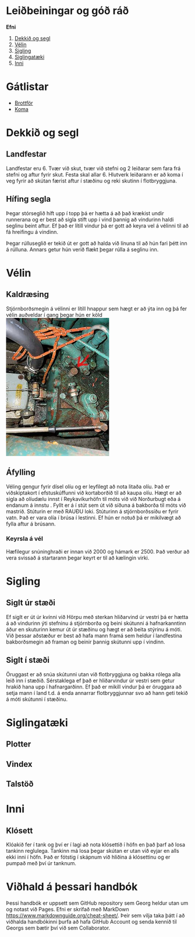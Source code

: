 # Leiðbeiningar og góð ráð

**Efni**

1. [Dekkið og segl](README.md#Dekkið-og-segl)
2. [Vélin](README.md#Vélin)
3. [Sigling](README.md#Sigling)
4. [Siglingatæki](README.md#Siglingatæki)
5. [Inni](README.md#Inni)

# Gátlistar
- [Brottför](gatlisti-ut.md)
- [Koma](gatlisti-inn.md)

# Dekkið og segl
## Landfestar
Landfestar eru 6. Tvær við skut, tvær við stefni og 2 leiðarar sem fara frá stefni og aftur fyrir skut. Festa skal allar 6. Hlutverk leiðarann er að koma í veg fyrir að skútan færist aftur í stæðinu og reki skutinn í flotbryggjuna.

## Hífing segla
Þegar stórseglið híft upp í topp þá er hætta á að það krækist undir runnerana og er best að sigla stíft upp í vind þannig að vindurinn haldi seglinu beint aftur. Ef það er lítill vindur þá er gott að keyra vel á vélinni til að fá hreifingu á vindinn.

Þegar rúlluseglið er tekið út er gott að halda við línuna til að hún fari þétt inn á rúlluna. Annars getur hún verið flækt þegar rúlla á seglinu inn.

# Vélin

## Kaldræsing
Stjórnborðsmegin á vélinni er lítill hnappur sem hægt er að ýta inn og þá fer vélin auðveldar í gang þegar hún er köld
![Hnappur fyrir kaldræsingu](kaldstartsm.jpg)

## Áfylling
Véling gengur fyrir dísel olíu og er leyfilegt að nota litaða olíu. Það er viðskiptakort í efstuskúffunni við kortaborðið til að kaupa olíu. Hægt er að sigla að olíudælu innst í Reykavíkurhöfn til móts við við Norðurbugt eða á endanum á innstu . Fyllt er á í stút sem út við síðuna á bakborða til móts við mastrið. Stúturin er með RAUÐU loki. Stúturinn á stjórnborðssíðu er fyrir vatn. Það er vara olía í brúsa í lestinni. Ef hún er notuð þá er mikilvægt að fylla aftur á brúsann.

### Keyrsla á vél
Hæfilegur snúninghraði er innan við 2000 og hámark er 2500. Það verður að vera svissað á startarann þegar keyrt er til að kælingin virki.

# Sigling

## Siglt úr stæði
Ef siglt er út úr kvínni við Hörpu með sterkan hliðarvind úr vestri þá er hætta á að vindurinn ýti stefninu á stjórnborða og beini skútunni á hafnarkanntinn áður en skuturinn kemur út úr stæðinu og hægt er að beita stýrinu á móti. Við þessar aðstæður er best að hafa mann framá sem heldur í landfestina bakborðsmegin að framan og beinir þannig skútunni upp í vindinn.

## Siglt í stæði
Öruggast er að snúa skútunni utan við flotbryggjuna og bakka rólega alla leið inn í stæðið. Sérstaklega ef það er hliðarvindur úr vestri sem getur hrakið hana upp í hafnargarðinn. Ef það er mikill vindur þá er öruggara að setja mann í land t.d. á enda annarrar flotbryggjunnar svo að hann geti tekið á móti skútunni í stæðinu.

# Siglingatæki
## Plotter

## Vindex

## Talstöð


# Inni
## Klósett
Klóakið fer í tank og því er í lagi að nota klósettið í höfn en það þarf að losa tankinn reglulega. Tankinn má losa þegar skútan er utan við eyjar en alls ekki inni í höfn. Það er fótstig í skápnum við hliðina á klósettinu og er pumpað með því úr tanknum.

# Viðhald á þessari handbók
Þessi handbók er uppsett sem GitHub repository sem Georg heldur utan um og notast við Pages. Efni er skrifað með MarkDown https://www.markdownguide.org/cheat-sheet/. Þeir sem vilja taka þátt í að viðhalda handbókinni þurfa að hafa GitHub Account og senda kennið til Georgs sem bætir því við sem Collaborator.
